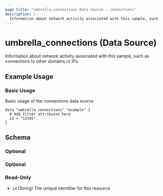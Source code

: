 ```yaml
---
page_title: "umbrella_connections Data Source - connections"
description: |-
  Information about network activity associated with this sample, such as connections to other domains or IPs.
---
```


# umbrella_connections (Data Source)

Information about network activity associated with this sample, such as connections to other domains or IPs.

## Example Usage


### Basic Usage

Basic usage of the connections data source

```hcl
data "umbrella_connections" "example" {
  # Add filter attributes here
  id = "12345"
}
```



## Schema

### Optional



### Optional



### Read-Only

- `id` (String) The unique identifier for this resource



